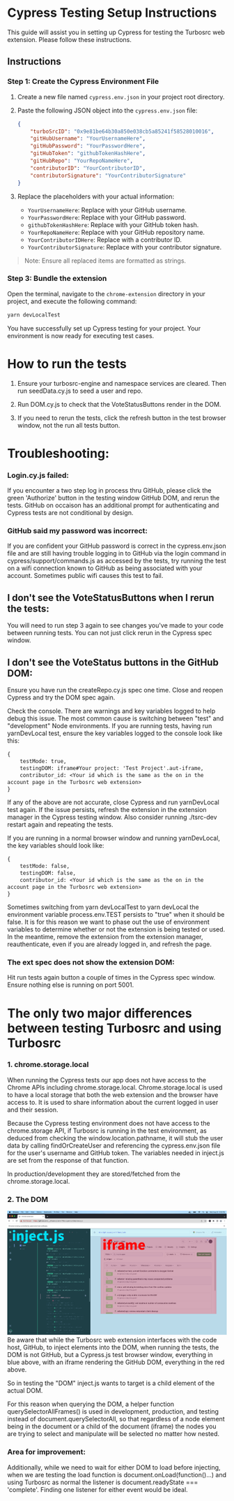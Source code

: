 # Cypress Testing Setup Instructions

This guide will assist you in setting up Cypress for testing the Turbosrc web extension. Please follow these instructions.

## Instructions

### Step 1: Create the Cypress Environment File

1. Create a new file named `cypress.env.json` in your project root directory.

2. Paste the following JSON object into the `cypress.env.json` file:

    ```json
    {
        "turboSrcID": "0x9e81be64b30a850e038cb5a85241f58528010016",
        "gitHubUsername": "YourUsernameHere",
        "gitHubPassword": "YourPasswordHere",
        "gitHubToken": "githubTokenHashHere",
        "gitHubRepo": "YourRepoNameHere",
        "contributorID": "YourContributorID",
        "contributorSignature": "YourContributorSignature"
    }
    ```

3. Replace the placeholders with your actual information:

    - `YourUsernameHere`: Replace with your GitHub username.
    - `YourPasswordHere`: Replace with your GitHub password.
    - `githubTokenHashHere`: Replace with your GitHub token hash.
    - `YourRepoNameHere`: Replace with your GitHub repository name.
    - `YourContributorIDHere`: Replace with a contributor ID.
    - `YourContributorSignature`: Replace with your contributor signature.

> Note: Ensure all replaced items are formatted as strings.

### Step 3: Bundle the extension
Open the terminal, navigate to the `chrome-extension` directory in your project, and execute the following command:

```bash
yarn devLocalTest
```

You have successfully set up Cypress testing for your project. Your environment is now ready for executing test cases.

# How to run the tests 
1. Ensure your turbosrc-engine and namespace services are cleared. Then run seedData.cy.js to seed a user and repo. 

2. Run DOM.cy.js to check that the VoteStatusButtons render in the DOM.

3. If you need to rerun the tests, click the refresh button in the test browser window, not the run all tests button.

# Troubleshooting:

### Login.cy.js failed:
If you encounter a two step log in process thru GitHub, please click the green 'Authorize' button in the testing window GitHub DOM, and rerun the tests. GitHub on occaison has an additional prompt for authenticating and Cypress tests are not conditional by design.

### GitHub said my password was incorrect:
If you are confident your GitHub password is correct in the cypress.env.json file and are still having trouble logging in to GitHub via
the login command in cypress/support/commands.js as accessed by the tests, try running the test on a wifi connection known to GitHub as being associated with your account. Sometimes public wifi causes this test to fail.

## I don't see the VoteStatusButtons when I rerun the tests:
You will need to run step 3 again to see changes you've made to your code between running tests. You can not just click rerun in the Cypress spec window.

## I don't see the VoteStatus buttons in the GitHub DOM:
Ensure you have run the createRepo.cy.js spec one time. Close and reopen Cypress and try the DOM spec again.

Check the console. There are warnings and key variables logged to help debug this issue. The most common cause is switching between
"test" and "development" Node environments. If you are running tests, having run yarnDevLocal test, ensure the key variables logged to the console look like this:
```
{
    testMode: true,
    testingDOM: iframe#Your project: 'Test Project'.aut-iframe,
    contributor_id: <Your id which is the same as the on in the account page in the Turbosrc web extension>
}
```

If any of the above are not accurate, close Cypress and run yarnDevLocal test again. If the issue persists, refresh the extension in the extension manager in the Cypress testing window. Also consider running ./tsrc-dev restart again and repeating the tests.

If you are running in a normal browser window and running yarnDevLocal, the key variables should look like:
```
{
    testMode: false,
    testingDOM: false,
    contributor_id: <Your id which is the same as the on in the account page in the Turbosrc web extension>
}
```

Sometimes switching from yarn devLocalTest to yarn devLocal the environment variable process.env.TEST persists to "true" when
it should be false. It is for this reason we want to phase out the use of environment variables to determine whether or not
the extension is being tested or used. In the meantime, remove the extension from the extension manager, reauthenticate, even if
you are already logged in, and refresh the page.

### The ext spec does not show the extension DOM:
Hit run tests again button a couple of times in the Cypress spec window. Ensure nothing else is running on port 5001.

# The only two major differences between testing Turbosrc and using Turbosrc

### 1. chrome.storage.local
When running the Cypress tests our app does not have access to the Chrome APIs including chrome.storage.local. Chrome.storage.local is used to have a local storage that both the web extension and the browser have access to. It is used to share information about the current logged in user and their session.

Because the Cypress testing environment does not have access to the chrome.storage API, if Turbosrc is running in the test environment, as deduced from checking the window.location.pathname, it will stub the user data by calling findOrCreateUser and  referencing the cypress.env.json file for the user's username and GitHub token. The variables needed in inject.js are set from the response of that function.

In production/development they are stored/fetched from the chrome.storage.local.

### 2. The DOM
<img src="./testingwindow.jpeg" />
Be aware that while the Turbosrc web extension interfaces with the code host, GitHub, to inject elements into the DOM, when running the tests, the DOM is not GitHub, but a Cypress.js test browser window, everything in blue above, with an iframe rendering the GitHub DOM, everything in the red above.

So in testing the "DOM" inject.js wants to target is a child element of the actual DOM.

For this reason when querying the DOM, a helper function querySelectorAllFrames() is used in development, production, and testing instead of document.querySelectorAll, so that regardless of a node element being in the document or a child of the document (iframe) the nodes you are trying to select and manipulate will be selected no matter how nested.

### Area for improvement:
Additionally, while we need to wait for either DOM to load before injecting, when we are testing the load function is document.onLoad(function()...) and using Turbosrc as normal the listener is document.readyState === 'complete'. Finding one listener for either event  would be ideal.


